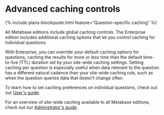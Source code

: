 # Advanced caching controls

{% include plans-blockquote.html feature="Question-specific caching" %}

All Metabase editions include global caching controls. The Enterprise edition includes additional caching options that let you control caching for individual questions.

With Enterprise, you can override your default caching options for questions, caching the results for more or less time than the default time-to-live (TTL) duration set by your site-wide caching settings. Setting caching per question is especially useful when data relevant to the question has a different natural cadence than your site-wide caching rule, such as when the question queries data that doesn't change often.

To learn how to set caching preferences on individual questions, check out our [User's guide][caching].

For an overview of site-wide caching available to all Metabase editions, check out our [Adminstrator's guide][caching-admin].

[caching]: ../users-guide/06-sharing-answers.md#caching-results
[caching-admin]: ../administration-guide/14-caching.html
